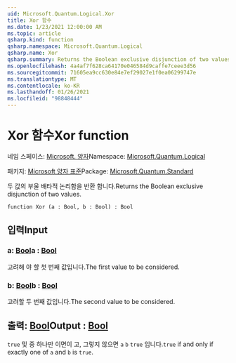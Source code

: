 ```yaml
---
uid: Microsoft.Quantum.Logical.Xor
title: Xor 함수
ms.date: 1/23/2021 12:00:00 AM
ms.topic: article
qsharp.kind: function
qsharp.namespace: Microsoft.Quantum.Logical
qsharp.name: Xor
qsharp.summary: Returns the Boolean exclusive disjunction of two values.
ms.openlocfilehash: 4a4af7f628ca64170e046584d9caffe7ceee3d56
ms.sourcegitcommit: 71605ea9cc630e84e7ef29027e1f0ea06299747e
ms.translationtype: MT
ms.contentlocale: ko-KR
ms.lasthandoff: 01/26/2021
ms.locfileid: "98848444"
---
```

# <a name="xor-function"></a><span data-ttu-id="2de96-102">Xor 함수</span><span class="sxs-lookup"><span data-stu-id="2de96-102">Xor function</span></span>

<span data-ttu-id="2de96-103">네임 스페이스: [Microsoft. 양자](xref:Microsoft.Quantum.Logical)</span><span class="sxs-lookup"><span data-stu-id="2de96-103">Namespace: [Microsoft.Quantum.Logical](xref:Microsoft.Quantum.Logical)</span></span>

<span data-ttu-id="2de96-104">패키지: [Microsoft 양자 표준](https://nuget.org/packages/Microsoft.Quantum.Standard)</span><span class="sxs-lookup"><span data-stu-id="2de96-104">Package: [Microsoft.Quantum.Standard](https://nuget.org/packages/Microsoft.Quantum.Standard)</span></span>


<span data-ttu-id="2de96-105">두 값의 부울 배타적 논리합을 반환 합니다.</span><span class="sxs-lookup"><span data-stu-id="2de96-105">Returns the Boolean exclusive disjunction of two values.</span></span>

```qsharp
function Xor (a : Bool, b : Bool) : Bool
```


## <a name="input"></a><span data-ttu-id="2de96-106">입력</span><span class="sxs-lookup"><span data-stu-id="2de96-106">Input</span></span>

### <a name="a--bool"></a><span data-ttu-id="2de96-107">a: [Bool](xref:microsoft.quantum.lang-ref.bool)</span><span class="sxs-lookup"><span data-stu-id="2de96-107">a : [Bool](xref:microsoft.quantum.lang-ref.bool)</span></span>

<span data-ttu-id="2de96-108">고려해 야 할 첫 번째 값입니다.</span><span class="sxs-lookup"><span data-stu-id="2de96-108">The first value to be considered.</span></span>


### <a name="b--bool"></a><span data-ttu-id="2de96-109">b: [Bool](xref:microsoft.quantum.lang-ref.bool)</span><span class="sxs-lookup"><span data-stu-id="2de96-109">b : [Bool](xref:microsoft.quantum.lang-ref.bool)</span></span>

<span data-ttu-id="2de96-110">고려할 두 번째 값입니다.</span><span class="sxs-lookup"><span data-stu-id="2de96-110">The second value to be considered.</span></span>



## <a name="output--bool"></a><span data-ttu-id="2de96-111">출력: [Bool](xref:microsoft.quantum.lang-ref.bool)</span><span class="sxs-lookup"><span data-stu-id="2de96-111">Output : [Bool](xref:microsoft.quantum.lang-ref.bool)</span></span>

<span data-ttu-id="2de96-112">`true` 및 중 하나만 이면이 고, 그렇지 않으면 `a` `b` `true` 입니다.</span><span class="sxs-lookup"><span data-stu-id="2de96-112">`true` if and only if exactly one of `a` and `b` is `true`.</span></span>